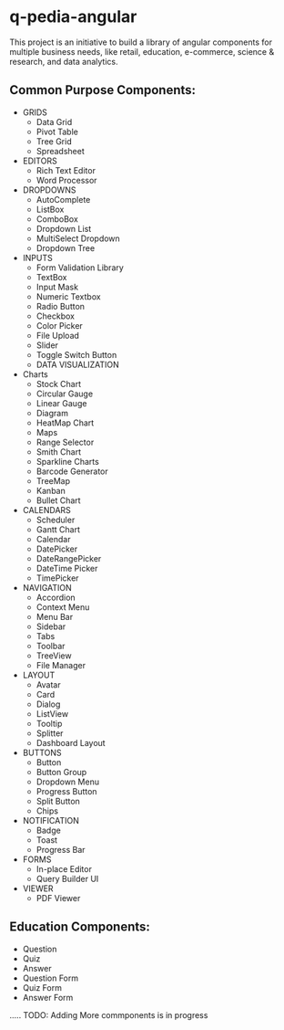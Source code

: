 # q-pedia-angular
This project is an initiative to build a library of angular components for multiple business needs, like retail, education, e-commerce, science & research, and data analytics.

## Common Purpose Components:
* GRIDS
  * Data Grid
  * Pivot Table
  * Tree Grid
  * Spreadsheet
* EDITORS
  * Rich Text Editor
  * Word Processor
* DROPDOWNS
  * AutoComplete
  * ListBox
  * ComboBox
  * Dropdown List
  * MultiSelect Dropdown
  * Dropdown Tree
* INPUTS
  * Form Validation Library
  * TextBox
  * Input Mask
  * Numeric Textbox
  * Radio Button
  * Checkbox
  * Color Picker
  * File Upload
  * Slider
  * Toggle Switch Button
  * DATA VISUALIZATION
* Charts
  * Stock Chart
  * Circular Gauge
  * Linear Gauge
  * Diagram
  * HeatMap Chart
  * Maps
  * Range Selector
  * Smith Chart
  * Sparkline Charts
  * Barcode Generator
  * TreeMap
  * Kanban
  * Bullet Chart
* CALENDARS
  * Scheduler
  * Gantt Chart
  * Calendar
  * DatePicker
  * DateRangePicker
  * DateTime Picker
  * TimePicker
* NAVIGATION
  * Accordion
  * Context Menu
  * Menu Bar
  * Sidebar
  * Tabs
  * Toolbar
  * TreeView
  * File Manager
* LAYOUT
  * Avatar
  * Card
  * Dialog
  * ListView
  * Tooltip
  * Splitter
  * Dashboard Layout
* BUTTONS
  * Button
  * Button Group
  * Dropdown Menu
  * Progress Button
  * Split Button
  * Chips
* NOTIFICATION
  * Badge
  * Toast
  * Progress Bar
* FORMS
  * In-place Editor
  * Query Builder UI
* VIEWER
  * PDF Viewer
  
## Education Components:
  * Question
  * Quiz
  * Answer
  * Question Form
  * Quiz Form
  * Answer Form
  
 ..... TODO: Adding More commponents is in progress
 
  
